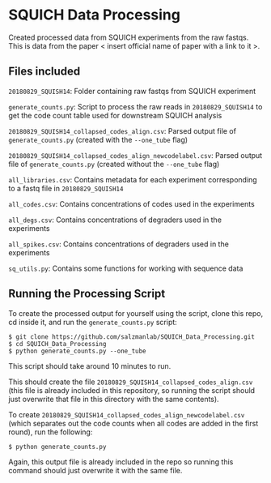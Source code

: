 # SQUICH Data Processing
Created processed data from SQUICH experiments from the raw fastqs. This is data from the paper < insert official name of paper with a link to it >.

## Files included

`20180829_SQUISH14`: Folder containing raw fastqs from SQUICH experiment

`generate_counts.py`: Script to process the raw reads in `20180829_SQUISH14` to get the code count table used for downstream SQUICH analysis

`20180829_SQUISH14_collapsed_codes_align.csv`: Parsed output file of `generate_counts.py` (created with the `--one_tube` flag)

`20180829_SQUISH14_collapsed_codes_align_newcodelabel.csv`: Parsed output file of `generate_counts.py` (created without the `--one_tube` flag)

`all_libraries.csv`: Contains metadata for each experiment corresponding to a fastq file in `20180829_SQUISH14`

`all_codes.csv`: Contains concentrations of codes used in the experiments

`all_degs.csv`: Contains concentrations of degraders used in the experiments

`all_spikes.csv`: Contains concentrations of degraders used in the experiments

`sq_utils.py`: Contains some functions for working with sequence data


## Running the Processing Script

To create the processed output for yourself using the script, clone this repo, cd inside it, and run the `generate_counts.py` script:

```
$ git clone https://github.com/salzmanlab/SQUICH_Data_Processing.git
$ cd SQUICH_Data_Processing
$ python generate_counts.py --one_tube
```

This script should take around 10 minutes to run.

This should create the file `20180829_SQUISH14_collapsed_codes_align.csv` (this file is already included in this repository, so running the script should just overwrite that file in this directory with the same contents).

To create `20180829_SQUISH14_collapsed_codes_align_newcodelabel.csv` (which separates out the code counts when all codes are added in the first round), run the following:

```
$ python generate_counts.py 
```

Again, this output file is already included in the repo so running this command should just overwrite it with the same file.

